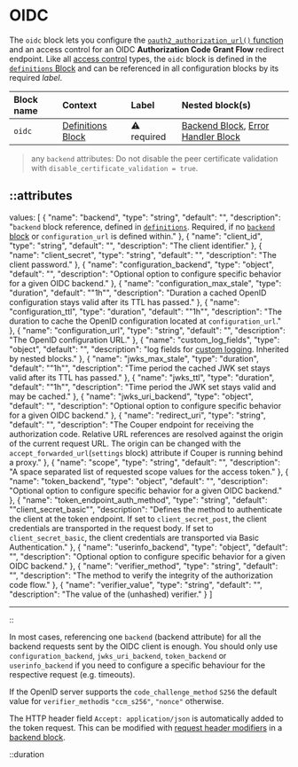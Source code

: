 # OIDC

The `oidc` block lets you configure the [`oauth2_authorization_url()` function](/configuration/functions) and an access
control for an OIDC **Authorization Code Grant Flow** redirect endpoint.
Like all [access control](../access-control) types, the `oidc` block is defined in the [`definitions` Block](definitions) and can be referenced in all configuration blocks by its required _label_.

| Block name | Context                                 | Label            | Nested block(s)                                                              |
|:-----------|:----------------------------------------|:-----------------|:-----------------------------------------------------------------------------|
| `oidc`     | [Definitions Block](definitions) | &#9888; required | [Backend Block](backend), [Error Handler Block](error_handler) |

> any `backend` attributes: Do not disable the peer certificate validation with `disable_certificate_validation = true`.

::attributes
---
values: [
  {
    "name": "backend",
    "type": "string",
    "default": "",
    "description": "`backend` block reference, defined in [`definitions`](definitions). Required, if no [`backend` block](backend) or `configuration_url` is defined within."
  },
  {
    "name": "client_id",
    "type": "string",
    "default": "",
    "description": "The client identifier."
  },
  {
    "name": "client_secret",
    "type": "string",
    "default": "",
    "description": "The client password."
  },
  {
    "name": "configuration_backend",
    "type": "object",
    "default": "",
    "description": "Optional option to configure specific behavior for a given OIDC backend."
  },
  {
    "name": "configuration_max_stale",
    "type": "duration",
    "default": "\"1h\"",
    "description": "Duration a cached OpenID configuration stays valid after its TTL has passed."
  },
  {
    "name": "configuration_ttl",
    "type": "duration",
    "default": "\"1h\"",
    "description": "The duration to cache the OpenID configuration located at `configuration_url`."
  },
  {
    "name": "configuration_url",
    "type": "string",
    "default": "",
    "description": "The OpenID configuration URL."
  },
  {
    "name": "custom_log_fields",
    "type": "object",
    "default": "",
    "description": "log fields for [custom logging](/observation/logging#custom-logging). Inherited by nested blocks."
  },
  {
    "name": "jwks_max_stale",
    "type": "duration",
    "default": "\"1h\"",
    "description": "Time period the cached JWK set stays valid after its TTL has passed."
  },
  {
    "name": "jwks_ttl",
    "type": "duration",
    "default": "\"1h\"",
    "description": "Time period the JWK set stays valid and may be cached."
  },
  {
    "name": "jwks_uri_backend",
    "type": "object",
    "default": "",
    "description": "Optional option to configure specific behavior for a given OIDC backend."
  },
  {
    "name": "redirect_uri",
    "type": "string",
    "default": "",
    "description": "The Couper endpoint for receiving the authorization code. Relative URL references are resolved against the origin of the current request URL. The origin can be changed with the `accept_forwarded_url`(`settings` block) attribute if Couper is running behind a proxy."
  },
  {
    "name": "scope",
    "type": "string",
    "default": "",
    "description": "A space separated list of requested scope values for the access token."
  },
  {
    "name": "token_backend",
    "type": "object",
    "default": "",
    "description": "Optional option to configure specific behavior for a given OIDC backend."
  },
  {
    "name": "token_endpoint_auth_method",
    "type": "string",
    "default": "\"client_secret_basic\"",
    "description": "Defines the method to authenticate the client at the token endpoint. If set to `client_secret_post`, the client credentials are transported in the request body. If set to `client_secret_basic`, the client credentials are transported via Basic Authentication."
  },
  {
    "name": "userinfo_backend",
    "type": "object",
    "default": "",
    "description": "Optional option to configure specific behavior for a given OIDC backend."
  },
  {
    "name": "verifier_method",
    "type": "string",
    "default": "",
    "description": "The method to verify the integrity of the authorization code flow."
  },
  {
    "name": "verifier_value",
    "type": "string",
    "default": "",
    "description": "The value of the (unhashed) verifier."
  }
]

---
::

In most cases, referencing one `backend` (backend attribute) for all the backend requests sent by the OIDC client is enough.
You should only use `configuration_backend`, `jwks_uri_backend`, `token_backend` or `userinfo_backend` if you need to configure a specific behaviour for the respective request (e.g. timeouts).

If the OpenID server supports the `code_challenge_method` `S256` the default value for `verifier_method`is `"ccm_s256"`, `"nonce"` otherwise.

The HTTP header field `Accept: application/json` is automatically added to the token request. This can be modified with [request header modifiers](../modifiers#request-header) in a [backend block](backend).


::duration
